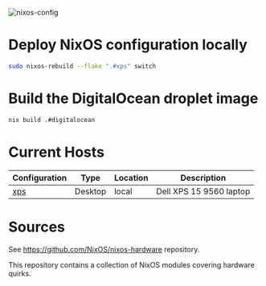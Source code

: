 ![nixos-config](https://socialify.git.ci/anthonyroussel/nixos-config/image?description=1&font=KoHo&forks=1&issues=1&language=1&name=1&owner=1&pattern=Circuit%20Board&pulls=1&stargazers=1&theme=Dark)

# Deploy NixOS configuration locally

```bash
sudo nixos-rebuild --flake ".#xps" switch
```

# Build the DigitalOcean droplet image

```bash
nix build .#digitalocean
```

# Current Hosts

| Configuration         | Type    | Location | Description             |
| --------------------- | ------- | -------- | ----------------------- |
| [xps](./machines/xps) | Desktop | local    | Dell XPS 15 9560 laptop |

# Sources

See https://github.com/NixOS/nixos-hardware repository.

This repository contains a collection of NixOS modules covering hardware quirks.
